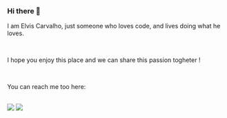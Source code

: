 ### Hi there 👋

<p> I am Elvis Carvalho, just someone who loves code, and lives doing what he loves.</p>
<br>
<p>I hope you enjoy this place and we can share this passion togheter !</p>
<br>
<p>You can reach me too here:</p>
<br>
<a href="https://www.instagram.com/elvisgarciac/"><img src="https://img.shields.io/badge/Instagram-E4405F?style=for-the-badge&logo=instagram&logoColor=white"/></a>
<a href="https://www.facebook.com/elvis.garcia.90226/"><img src="https://img.shields.io/badge/Facebook-1877F2?style=for-the-badge&logo=facebook&logoColor=white"/></a>

